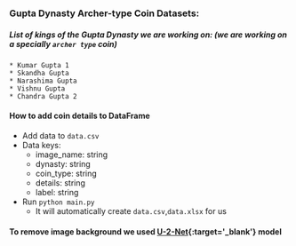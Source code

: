 <!-- @format -->

### Gupta Dynasty Archer-type Coin Datasets:

##### List of kings of the Gupta Dynasty we are working on: (we are working on a specially `archer type` coin)

    * Kumar Gupta 1
    * Skandha Gupta
    * Narashima Gupta
    * Vishnu Gupta
    * Chandra Gupta 2

#### How to add coin details to DataFrame

- Add data to `data.csv`
- Data keys:
  - image_name: string
  - dynasty: string
  - coin_type: string
  - details: string
  - label: string
- Run `python main.py`
  - It will automatically create `data.csv`,`data.xlsx` for us

#### To remove image background we used [U-2-Net](https://github.com/xuebinqin/U-2-Net/tree/master){:target='_blank'} model
